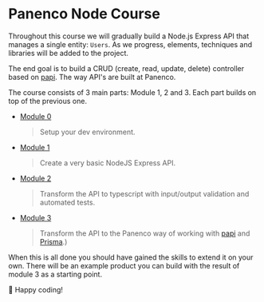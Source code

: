 # Panenco Node Course

Throughout this course we will gradually build a Node.js Express API that manages a single entity: `Users`. As we progress, elements, techniques and libraries will be added to the project.

The end goal is to build a CRUD (create, read, update, delete) controller based on [papi](https://npmjs.com/package/@panenco/papi). The way API's are built at Panenco.

The course consists of 3 main parts: Module 1, 2 and 3. Each part builds on top of the previous one.

-   [Module 0](./content-module0.md)

    > Setup your dev environment.

-   [Module 1](./content-module1.md)

    > Create a very basic NodeJS Express API.

-   [Module 2](./content-module2.md)

    > Transform the API to typescript with input/output validation and automated tests.

-   [Module 3](./content-module3.md)

    > Transform the API to the Panenco way of working with [papi](https://npmjs.com/package/@panenco/papi) and [Prisma](https://www.prisma.io/).)

When this is all done you should have gained the skills to extend it on your own. There will be an example product you can build with the result of module 3 as a starting point.

🚀 Happy coding!

